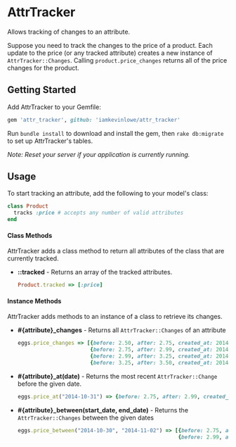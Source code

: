 # AttrTracker
Allows tracking of changes to an attribute.

Suppose you need to track the changes to the price of a product.  Each update to the price (or any tracked attribute) creates a new instance of `AttrTracker::Changes`.  Calling `product.price_changes` returns all of the price changes for the product.

## Getting Started
Add AttrTracker to your Gemfile:
```ruby
gem 'attr_tracker', github: 'iamkevinlowe/attr_tracker'
```
Run `bundle install` to download and install the gem, then `rake db:migrate` to set up AttrTracker's tables.

*Note: Reset your server if your application is currently running.*

## Usage
To start tracking an attribute, add the following to your model's class:
```ruby
class Product
  tracks :price # accepts any number of valid attributes
end
```

#### Class Methods
AttrTracker adds a class method to return all attributes of the class that are currently tracked.  
- **::tracked** - Returns an array of the tracked attributes.
    
  ```ruby
  Product.tracked => [:price]
  ```

#### Instance Methods
AttrTracker adds methods to an instance of a class to retrieve its changes.
- **#{attribute}_changes** - Returns all `AttrTracker::Changes` of an attribute
  
  ```ruby
  eggs.price_changes => [{before: 2.50, after: 2.75, created_at: 2014-10-15},
                         {before: 2.75, after: 2.99, created_at: 2014-10-31},
                         {before: 2.99, after: 3.25, created_at: 2014-11-01},
                         {before: 3.25, after: 3.50, created_at: 2014-11-15}]
  ```
- **#{attribute}_at(date)** - Returns the most recent `AttrTracker::Change` before the given date.

  ```ruby
  eggs.price_at("2014-10-31") => {before: 2.75, after: 2.99, created_at: 2014-10-31}
  ```
- **#{attribute}_between(start_date, end_date)** - Returns the `AttrTracker::Changes` between the given dates

  ```ruby
  eggs.price_between("2014-10-30", "2014-11-02") => [{before: 2.75, after: 2.99, created_at: 2014-10-31},
                                                     {before: 2.99, after: 3.25, created_at: 2014-11-01}]
  ```